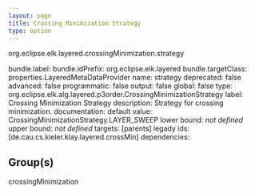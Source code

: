 ```yaml
---
layout: page
title: Crossing Minimization Strategy
type: option
---
```

org.eclipse.elk.layered.crossingMinimization.strategy

bundle.label: 
bundle.idPrefix: org.eclipse.elk.layered
bundle.targetClass: properties.LayeredMetaDataProvider
name: strategy
deprecated: false
advanced: false
programmatic: false
output: false
global: false
type: org.eclipse.elk.alg.layered.p3order.CrossingMinimizationStrategy
label: Crossing Minimization Strategy
description: Strategy for crossing minimization.
documentation: 
default value:  CrossingMinimizationStrategy.LAYER_SWEEP
lower bound: *not defined*
upper bound: *not defined*
targets: [parents]
legady ids: [de.cau.cs.kieler.klay.layered.crossMin]
dependencies:

## Group(s)
crossingMinimization 

